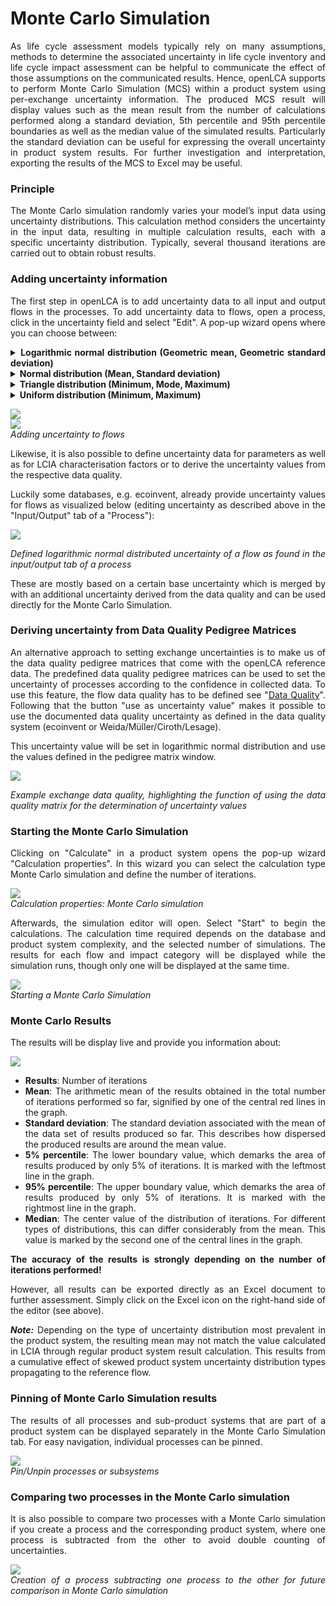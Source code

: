 # Monte Carlo Simulation

<div style='text-align: justify;'>

As life cycle assessment models typically rely on many assumptions, methods to determine the associated uncertainty in life cycle inventory and life cycle impact assessment can be helpful to communicate the effect of those assumptions on the communicated results. Hence, openLCA supports to perform Monte Carlo Simulation (MCS) within a product system using per-exchange uncertainty information. The produced MCS result will display values such as the mean result from the number of calculations performed along a standard deviation, 5th percentile and 95th percentile boundaries as well as the median value of the simulated results. Particularly the standard deviation can be useful for expressing the overall uncertainty in product system results. For further investigation and interpretation, exporting the results of the MCS to Excel may be useful.	

### Principle

The Monte Carlo simulation randomly varies your model’s input data using uncertainty distributions. This calculation method considers the uncertainty in the input data, resulting in multiple calculation results, each with a specific uncertainty distribution. Typically, several thousand iterations are carried out to obtain robust results.

### Adding uncertainty information

The first step in openLCA is to add uncertainty data to all input and output flows in the processes. To add uncertainty data to flows, open a process, click in the uncertainty field and select "Edit". A pop-up wizard opens where you can choose between:

<details>
<summary><b>Logarithmic normal distribution (Geometric mean, Geometric standard deviation)</b></summary>
An asymmetrical probability distribution skewed towards the right, which is described through the geometric mean and geometric standard deviation. Unlike in normal distributions, the geometric mean is the maximum of the logarithmically transformed data set, just like the geometric standard deviation is the standard deviation of the logarithmically transformed data set.
</details>
<details>
<summary><b>Normal distribution (Mean, Standard deviation)</b></summary>
A type of distribution in which the values are concentrated symmetrically around the most common value, the peak and mean of a standard distribution. How much the values are spread around this mean is determined by the standard deviation.
</details>
<details>
<summary><b>Triangle distribution (Minimum, Mode, Maximum)</b></summary>
A distribution type in which all values are distributed between a minimum and a maximum. The mode defines the peak of the triangular distribution and this determines, to which of the other parameters the concentration of values is skewed.
</details>
<details>
<summary><b>Uniform distribution (Minimum, Maximum)</b></summary>
A distribution type in which all values are evenly distributed between a minimum and a maximum value. Therefore, the minimum and maximum are the only required input parameters.
</details>

![](../media/mc_edit_uncertainty.png)  
![](../media/mc_edit_uncertainty_2.png)    
_Adding uncertainty to flows_

Likewise, it is also possible to define uncertainty data for parameters as well as for LCIA characterisation factors or to derive the uncertainty values from the respective data quality.

Luckily some databases, e.g. ecoinvent, already provide uncertainty values for flows as visualized below (editing uncertainty as described above in the "Input/Output" tab of a "Process"):

![](../media/MC_example.png)  
   
_Defined logarithmic normal distributed uncertainty of a flow as found in the input/output tab of a process_

These are mostly based on a certain base uncertainty which is merged by with an additional uncertainty derived from the data quality and can be used directly for the Monte Carlo Simulation.

### Deriving uncertainty from Data Quality Pedigree Matrices

An alternative approach to setting exchange uncertainties is to make us of the data quality pedigree matrices that come with the openLCA reference data. The predefined data quality pedigree matrices can be used to set the uncertainty of processes according to the confidence in collected data. To use this feature, the flow data quality has to be defined see "[Data Quality](../advanced_top/data_quality)". Following that the button "use as uncertainty value" makes it possible to use the documented data quality uncertainty as defined in the data quality system (ecoinvent or Weida/Müller/Ciroth/Lesage).

This uncertainty value will be set in logarithmic normal distribution and use the values defined in the pedigree matrix window. 

![](../media/MC_DQ_matrix.png)  
   
_Example exchange data quality, highlighting the function of using the data quality matrix for the determination of uncertainty values_

### Starting the Monte Carlo Simulation

Clicking on "Calculate" in a product system opens the pop-up wizard "Calculation properties". In this wizard you can select the calculation type Monte Carlo simulation and define the number of iterations.

![](../media/montecarlo_step1.png)  
_Calculation properties: Monte Carlo simulation_

Afterwards, the simulation editor will open. Select "Start" to begin the calculations. The calculation time required depends on the database and product system complexity, and the selected number of simulations. The results for each flow and impact category will be displayed while the simulation runs, though only one will be displayed at the same time.

![](../media/montecarlo_step2.png)  
_Starting a Monte Carlo Simulation_

### Monte Carlo Results

The results will be display live and provide you information about:

![](../media/MC_result.png)  

- **Results**: Number of iterations
- **Mean**: The arithmetic mean of the results obtained in the total number of iterations performed so far, signified by one of the central red lines in the graph.
- **Standard deviation**: The standard deviation associated with the mean of the data set of results produced so far. This describes how dispersed the produced results are around the mean value.
- **5% percentile**:  The lower boundary value, which demarks the area of results produced by only 5% of iterations. It is marked with the leftmost line in the graph.
- **95% percentile**: The upper boundary value, which demarks the area of results produced by only 5% of iterations. It is marked with the rightmost line in the graph.
- **Median**: The center value of the distribution of iterations. For different types of distributions, this can differ considerably from the mean. This value is marked by the second one of the central lines in the graph.

**The accuracy of the results is strongly depending on the number of iterations performed!**

However, all results can be exported directly as an Excel document to further assessment. Simply click on the Excel icon on the right-hand side of the editor (see above).

_**Note:**_ Depending on the type of uncertainty distribution most prevalent in the product system, the resulting mean may not match the value calculated in LCIA through regular product system result calculation. This results from a cumulative effect of skewed product system uncertainty distribution types propagating to the reference flow.

### Pinning of Monte Carlo Simulation results

The results of all processes and sub-product systems that are part of a product system can be displayed separately in the Monte Carlo Simulation tab. For easy navigation, individual processes can be pinned.

![](../media/pinned.png)  
_Pin/Unpin processes or subsystems_

### Comparing two processes in the Monte Carlo simulation

It is also possible to compare two processes with a Monte Carlo simulation if you create a process and the corresponding product system, where one process is subtracted from the other to avoid double counting of uncertainties.

![](../media/montecarlo_1.png)  
_Creation of a process subtracting one process to the other for future comparison in Monte Carlo simulation_

</div>
